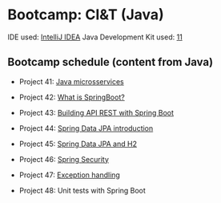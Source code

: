 # Bootcamp: CI&T (Java)

IDE used: [IntelliJ IDEA](https://www.jetbrains.com/idea/)
Java Development Kit used: [11](https://www.oracle.com/java/technologies/downloads/)

## Bootcamp schedule (content from Java)
- Project 41: [Java microsservices](https://github.com/jmmaraociandt/tc-hbtn-microsservicos_java/tree/main/0x00)

- Project 42: [What is SpringBoot?](https://github.com/jmmaraociandt/tc-hbtn-microsservicos_java/tree/main/0x01)

- Project 43: [Building API REST with Spring Boot](https://github.com/jmmaraociandt/tc-hbtn-microsservicos_java/tree/main/0x02)

- Project 44: [Spring Data JPA introduction](https://github.com/jmmaraociandt/tc-hbtn-microsservicos_java/tree/main/0x03)

- Project 45: [Spring Data JPA and H2](https://github.com/jmmaraociandt/tc-hbtn-microsservicos_java/tree/main/0x04)

- Project 46: [Spring Security](https://github.com/jmmaraociandt/tc-hbtn-microsservicos_java/tree/main/0x05)

- Project 47: [Exception handling](https://github.com/jmmaraociandt/tc-hbtn-microsservicos_java/tree/main/0x06)

- Project 48: Unit tests with Spring Boot